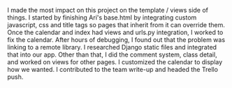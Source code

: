 I made the most impact on this project on the template / views side of things. I started by finishing Ari's base.html by integrating custom javascript, css and title tags so pages that inherit from it can override them. Once the calendar and index had views and urls.py integration, I worked to fix the calendar. After hours of debugging, I found out that the problem was linking to a remote library. I researched Django static files and integrated that into our app. Other than that, I did the comment system, class detail, and worked on views for other pages. I customized the calendar to display how we wanted. I contributed to the team write-up and headed the Trello push. 
